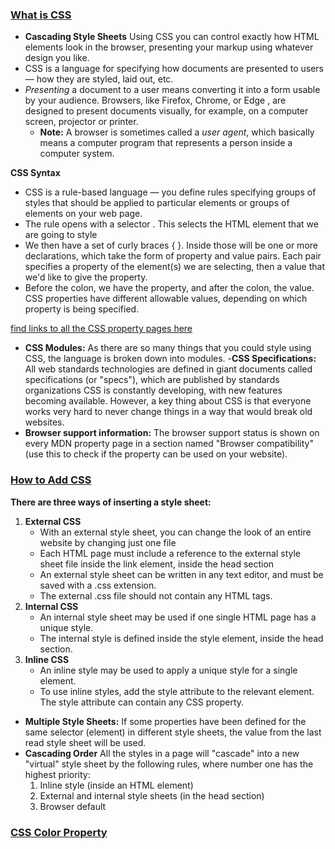 ### [What is CSS](https://developer.mozilla.org/en-US/docs/Learn/CSS/First_steps/What_is_CSS)

- **Cascading Style Sheets** Using CSS you can control exactly how HTML elements look in the browser, presenting your markup using whatever design you like.
- CSS is a language for specifying how documents are presented to users — how they are styled, laid out, etc.
- *Presenting* a document to a user means converting it into a form usable by your audience. Browsers, like Firefox, Chrome, or Edge , are designed to present documents visually, for example, on a computer screen, projector or printer.
    - **Note:** A browser is sometimes called a *user agent*, which basically means a computer program that represents a person inside a computer system.

**CSS Syntax**
- CSS is a rule-based language — you define rules specifying groups of styles that should be applied to particular elements or groups of elements on your web page.
- The rule opens with a selector . This selects the HTML element that we are going to style
- We then have a set of curly braces { }. Inside those will be one or more declarations, which take the form of property and value pairs. Each pair specifies a property of the element(s) we are selecting, then a value that we'd like to give the property.
- Before the colon, we have the property, and after the colon, the value. CSS properties have different allowable values, depending on which property is being specified.

[find links to all the CSS property pages here](https://developer.mozilla.org/en-US/docs/Web/CSS/Reference)

- **CSS Modules:** As there are so many things that you could style using CSS, the language is broken down into modules.
-**CSS Specifications:** All web standards technologies are defined in giant documents called specifications (or "specs"), which are published by standards organizations CSS is constantly developing, with new features becoming available. However, a key thing about CSS is that everyone works very hard to never change things in a way that would break old websites.
- **Browser support information:** The browser support status is shown on every MDN property page in a section named "Browser compatibility" (use this to check if the property can be used on your website).

### [How to Add CSS](https://www.w3schools.com/css/css_howto.asp)
**There are three ways of inserting a style sheet:**
1. **External CSS**
    - With an external style sheet, you can change the look of an entire website by changing just one file
    - Each HTML page must include a reference to the external style sheet file inside the link element, inside the head section
    - An external style sheet can be written in any text editor, and must be saved with a .css extension.
    - The external .css file should not contain any HTML tags.
2. **Internal CSS**
    - An internal style sheet may be used if one single HTML page has a unique style.
    - The internal style is defined inside the style element, inside the head section.
3. **Inline CSS**
    - An inline style may be used to apply a unique style for a single element.
    - To use inline styles, add the style attribute to the relevant element. The style attribute can contain any CSS property.

- **Multiple Style Sheets:** If some properties have been defined for the same selector (element) in different style sheets, the value from the last read style sheet will be used. 
- **Cascading Order** All the styles in a page will "cascade" into a new "virtual" style sheet by the following rules, where number one has the highest priority:
    1. Inline style (inside an HTML element)
    2. External and internal style sheets (in the head section)
    3. Browser default

### [CSS Color Property](https://www.w3schools.com/cssref/pr_text_color.asp)
